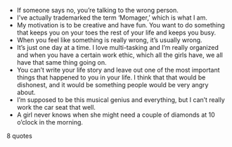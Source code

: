  - If someone says no, you’re talking to the wrong person.
 - I’ve actually trademarked the term ‘Momager,’ which is what I am.
 - My motivation is to be creative and have fun. You want to do something that keeps you on your toes the rest of your life and keeps you busy.
 - When you feel like something is really wrong, it’s usually wrong.
 - It’s just one day at a time. I love multi-tasking and I’m really organized and when you have a certain work ethic, which all the girls have, we all have that same thing going on.
 - You can’t write your life story and leave out one of the most important things that happened to you in your life. I think that that would be dishonest, and it would be something people would be very angry about.
 - I’m supposed to be this musical genius and everything, but I can’t really work the car seat that well.
 - A girl never knows when she might need a couple of diamonds at 10 o’clock in the morning.

8 quotes